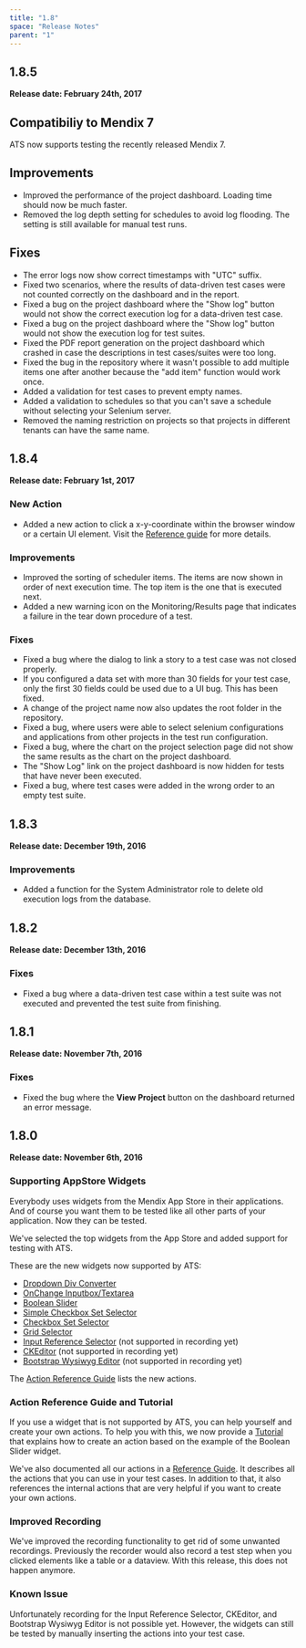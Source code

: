 ```yaml
---
title: "1.8"
space: "Release Notes"
parent: "1"
---
```


## 1.8.5

**Release date: February 24th, 2017**

## Compatibiliy to Mendix 7
ATS now supports testing the recently released Mendix 7.

## Improvements
* Improved the performance of the project dashboard. Loading time should now be much faster.
* Removed the log depth setting for schedules to avoid log flooding. The setting is still available for manual test runs.

## Fixes
* The error logs now show correct timestamps with "UTC" suffix.
* Fixed two scenarios, where the results of data-driven test cases were not counted correctly on the dashboard and in the report.
* Fixed a bug on the project dashboard where the "Show log" button would not show the correct execution log for a data-driven test case.
* Fixed a bug on the project dashboard where the "Show log" button would not show the execution log for  test suites.
* Fixed the PDF report generation on the project dashboard which crashed in case the descriptions in test cases/suites were too long.
* Fixed the bug in the repository where it wasn't possible to add multiple items one after another because the "add item" function would work once.
* Added a validation for test cases to prevent empty names.
* Added a validation to schedules so that you can't save a schedule without selecting your Selenium server.
* Removed the naming restriction on projects so that projects in different tenants can have the same name.

## 1.8.4

**Release date: February 1st, 2017**

### New Action
* Added a new action to click a x-y-coordinate within the browser window or a certain UI element. Visit the [Reference guide](/ATS/refguide-ats-1/click-coordinates) for more details.

### Improvements
* Improved the sorting of scheduler items. The items are now shown in order of next execution time. The top item is the one that is executed next.
* Added a new warning icon on the Monitoring/Results page that indicates a failure in the tear down procedure of a test.

### Fixes
* Fixed a bug where the dialog to link a story to a test case was not closed properly.
* If you configured a data set with more than 30 fields for your test case, only the first 30 fields could be used due to a UI bug. This has been fixed.
* A change of the project name now also updates the root folder in the repository.
* Fixed a bug, where users were able to select selenium configurations and applications from other projects in the test run configuration.
* Fixed a bug, where the chart on the project selection page did not show the same results as the chart on the project dashboard.     
* The "Show Log" link on the project dashboard is now hidden for tests that have never been executed.
* Fixed a bug, where test cases were added in the wrong order to an empty test suite. 

## 1.8.3

**Release date: December 19th, 2016**

### Improvements

* Added a function for the System Administrator role to delete old execution logs from the database.

## 1.8.2

**Release date: December 13th, 2016**

### Fixes

* Fixed a bug where a data-driven test case within a test suite was not executed and prevented the test suite from finishing.

## 1.8.1

**Release date: November 7th, 2016**

### Fixes

* Fixed the bug where the **View Project** button on the dashboard returned an error message.

## 1.8.0

**Release date: November 6th, 2016**

### Supporting AppStore Widgets

Everybody uses widgets from the Mendix App Store in their applications. And of course you want them to be tested like all other parts of your application. Now they can be tested.

We've selected the top widgets from the App Store and added support for testing with ATS.

These are the new widgets now supported by ATS:
* [Dropdown Div Converter](https://appstore.home.mendix.com/link/app/2089/Mendix/DropdownDivConverter)
* [OnChange Inputbox/Textarea](https://appstore.home.mendix.com/link/app/89/Mendix/OnChange-Inputbox)
* [Boolean Slider](https://appstore.home.mendix.com/link/app/1798/Mendix/Boolean-Slider)
* [Simple Checkbox Set Selector](https://appstore.home.mendix.com/link/app/2349/Mendix/Simple-Checkbox-Set-Selector)
* [Checkbox Set Selector](https://appstore.home.mendix.com/link/app/121/Mendix/Checkbox-set-selector-(Table))
* [Grid Selector](https://appstore.home.mendix.com/link/app/266/Mendix/Grid-Selector)
* [Input Reference Selector](https://appstore.home.mendix.com/link/app/99/Mendix/Input-Reference-Selector) (not supported in recording yet)
* [CKEditor](https://appstore.home.mendix.com/link/app/1715/Mendix/CKEditor-For-Mendix) (not supported in recording yet)
* [Bootstrap Wysiwyg Editor](https://appstore.home.mendix.com/link/app/902/Mendix/Bootstrap-Wysiwyg-Editor) (not supported in recording yet)

The [Action Reference Guide](/ATS/refguide-ats-1/standard-actions-reference) lists the new actions.

### Action Reference Guide and Tutorial

If you use a widget that is not supported by ATS, you can help yourself and create your own actions. To help you with this, we now provide a [Tutorial](/ATS/howtos/create-custom-action) that explains how to create an action based on the example of the Boolean Slider widget.

We've also documented all our actions in a [Reference Guide](/ATS/refguide-ats-1/standard-actions-reference). It describes all the actions that you can use in your test cases. In addition to that, it also references the internal actions that are very helpful if you want to create your own actions.

### Improved Recording

We've improved the recording functionality to get rid of some unwanted recordings. Previously the recorder would also record a test step when you clicked elements like a table or a dataview. With this release, this does not happen anymore.

### Known Issue

Unfortunately recording for the Input Reference Selector, CKEditor, and Bootstrap Wysiwyg Editor is not possible yet. However, the widgets can still be tested by manually inserting the actions into your test case.

